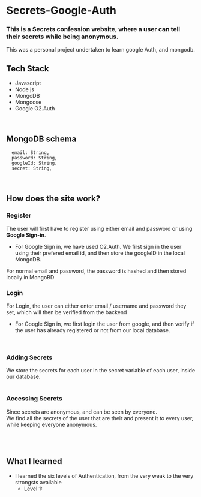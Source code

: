 # Secrets-Google-Auth
<h3>This is a Secrets confession website, where a user can tell their secrets while being anonymous.</h3>
This was a personal project undertaken to learn google Auth, and mongodb.

<br>

## Tech Stack
- Javascript
- Node js
- MongoDB
- Mongoose
- Google O2.Auth

<br>


## MongoDB schema
```
  email: String,
  password: String,
  googleId: String,
  secret: String,
```

<br>

## How does the site work?
### Register
The user will first have to register using either email and password or using <b>Google Sign-in</b>.<br>
- For Google Sign in, we have used O2.Auth. We first sign in the user using their prefered email id, and then store the googleID in the local MongoDB.<br>

For normal email and password, the password is hashed and then stored locally in MongoBD
<br>

### Login
For Login, the user can either enter email / username and password they set, which will then be verified from the backend
- For Google Sign in, we first login the user from google, and then verify if the user has already registered or not from our local database.<br>
<br>

### Adding Secrets
We store the secrets for each user in the secret variable of each user, inside our database.<br>
<br>

### Accessing Secrets
Since secrets are anonymous, and can be seen by everyone.<br>
We find all the secrets of the user that are their and present it to every user, while keeping everyone anonymous.

<br><br>

## What I learned
- I learned the six levels of Authentication, from the very weak to the very strongsts available
    - Level 1: 